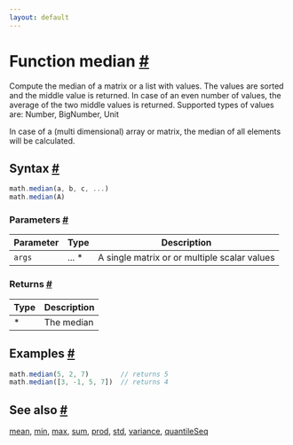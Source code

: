 ```yaml
---
layout: default
---
```


<!-- Note: This file is automatically generated from source code comments. Changes made in this file will be overridden. -->

<h1 id="function-median">Function median <a href="#function-median" title="Permalink">#</a></h1>

Compute the median of a matrix or a list with values. The values are
sorted and the middle value is returned. In case of an even number of
values, the average of the two middle values is returned.
Supported types of values are: Number, BigNumber, Unit

In case of a (multi dimensional) array or matrix, the median of all
elements will be calculated.


<h2 id="syntax">Syntax <a href="#syntax" title="Permalink">#</a></h2>

```js
math.median(a, b, c, ...)
math.median(A)
```

<h3 id="parameters">Parameters <a href="#parameters" title="Permalink">#</a></h3>

Parameter | Type | Description
--------- | ---- | -----------
`args` | ... * | A single matrix or or multiple scalar values

<h3 id="returns">Returns <a href="#returns" title="Permalink">#</a></h3>

Type | Description
---- | -----------
* | The median


<h2 id="examples">Examples <a href="#examples" title="Permalink">#</a></h2>

```js
math.median(5, 2, 7)        // returns 5
math.median([3, -1, 5, 7])  // returns 4
```


<h2 id="see-also">See also <a href="#see-also" title="Permalink">#</a></h2>

[mean](mean.html),
[min](min.html),
[max](max.html),
[sum](sum.html),
[prod](prod.html),
[std](std.html),
[variance](variance.html),
[quantileSeq](quantileSeq.html)
